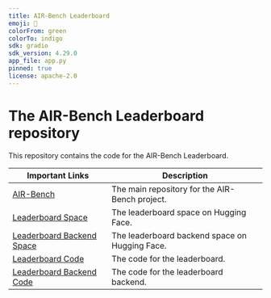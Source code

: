 ```yaml
---
title: AIR-Bench Leaderboard
emoji: 🥇
colorFrom: green
colorTo: indigo
sdk: gradio
sdk_version: 4.29.0
app_file: app.py
pinned: true
license: apache-2.0
---
```


# The AIR-Bench Leaderboard repository

This repository contains the code for the AIR-Bench Leaderboard.

| Important Links                                              | Description                                    |
| ------------------------------------------------------------ | ---------------------------------------------- |
| [AIR-Bench](https://github.com/AIR-Bench/AIR-Bench)          | The main repository for the AIR-Bench project. |
| [Leaderboard Space](https://huggingface.co/spaces/AIR-Bench/leaderboard) | The leaderboard space on Hugging Face.         |
| [Leaderboard Backend Space](https://huggingface.co/spaces/AIR-Bench/leaderboard_backend) | The leaderboard backend space on Hugging Face. |
| [Leaderboard Code](https://github.com/AIR-Bench/leaderboard) | The code for the leaderboard.                  |
| [Leaderboard Backend Code](https://github.com/AIR-Bench/leaderboard_backend) | The code for the leaderboard backend.          |
